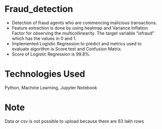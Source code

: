 # Fraud_detection

-  Detection of fraud agents who are commencing malicious transactions.
-  Feature extraction is done by using heatmap and Variance Inflation
   Factor for observing the multicollinearity. The target variable “isfraud” which has the values in 0 and 1.
-  Implemented Logistic Regression to predict and metrics used to evaluate
   algorithm is Score test and Confusion Matrix.
-  Score of Logistic Regression is 99.8%.

# Technologies Used
Python, Machine Learning, Jupyter Notebook

# Note
Data or csv is not possible to upload because there are 63 lakh rows

